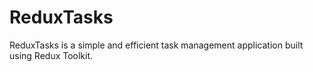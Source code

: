 # ReduxTasks
ReduxTasks is a simple and efficient task management application built using Redux Toolkit.

